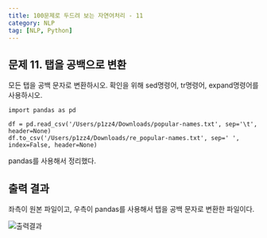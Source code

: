 ```yaml
---
title: 100문제로 두드려 보는 자연어처리 - 11
category: NLP
tag: [NLP, Python]
---
```



## 문제 11. 탭을 공백으로 변환

모든 탭을 공백 문자로 변환하시오. 확인을 위해 sed명령어, tr명령어, expand명령어를 사용하시오. 

~~~
import pandas as pd

df = pd.read_csv('/Users/p1zz4/Downloads/popular-names.txt', sep='\t', header=None)
df.to_csv('/Users/p1zz4/Downloads/re_popular-names.txt', sep=' ', index=False, header=None)
~~~

pandas를 사용해서 정리했다. 


## 출력 결과 

좌측이 원본 파일이고, 우측이 pandas를 사용해서 탭을 공백 문자로 변환한 파일이다. 

![출력결과](https://i.imgur.com/B17OuQb.png)
